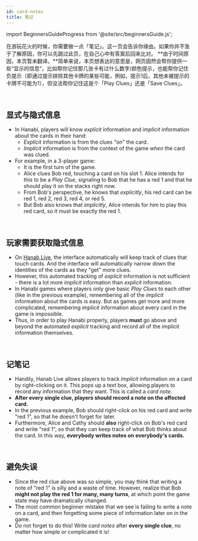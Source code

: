 ```yaml
---
id: card-notes
title: 笔记
---
```


import BeginnersGuideProgress from '@site/src/beginnersGuide.js';

<BeginnersGuideProgress id="card-notes" />

在游玩花火的时候，你需要做一点「笔记」。这一页会告诉你缘由。如果你并不急于了解原因，你可以先跳过此页，在自己心中有答案后回来比对。
**由于时间原因，本页暂未翻译。**简单来说，本页想表达的意思是，网页固然会帮你提供一些“显示的信息”，比如帮你记住那几张卡有过什么数字/颜色提示，也能帮你记住负提示（即通过提示排除其他卡牌的某些可能，例如，提示1后，其他未被提示的卡牌不可能为1），但没法帮你记住这是个「Play Clues」还是「Save Clues」。

<br />

## 显式与隐式信息

- In Hanabi, players will know *explicit* information and *implicit* information about the cards in their hand:
  - *Explicit* information is from the clues "on" the card.
  - *Implicit* information is from the context of the game *when* the card was clued.
- For example, in a 3-player game:
  - It is the first turn of the game.
  - Alice clues Bob red, touching a card on his slot 1. Alice intends for this to be a *Play Clue*, signaling to Bob that he has a red 1 and that he should play it on the stacks right now.
  - From Bob's perspective, he knows that *explicitly*, his red card can be red 1, red 2, red 3, red 4, or red 5.
  - But Bob also knows that *implicitly*, Alice intends for him to play this red card, so it must be exactly the red 1.

<br />

## 玩家需要获取隐式信息

- On [Hanab Live](https://hanab.live/), the interface automatically will keep track of clues that touch cards. And the interface will automatically narrow down the identities of the cards as they "get" more clues.
- However, this automated tracking of *explicit* information is not sufficient - there is a lot more *implicit* information than *explicit* information.
- In Hanabi games where players only give basic *Play Clues* to each other (like in the previous example), remembering all of the *implicit* information about the cards is easy. But as games get more and more complicated, remembering *implicit* information about every card in the game is impossible.
- Thus, in order to play Hanabi properly, players **must** go above and beyond the automated *explicit* tracking and record all of the implicit information themselves.

<br />

## 记笔记

- Handily, Hanab Live allows players to track *implicit* information on a card by right-clicking on it. This pops up a text box, allowing players to record any information that they want. This is called a *card note*.
- **After every single clue, players should record a note on the affected card.**
- In the previous example, Bob should right-click on his red card and write "red 1", so that he doesn't forget for later.
- Furthermore, Alice and Cathy should **also** right-click on Bob's red card and write "red 1", so that they can keep track of what Bob thinks about the card. In this way, **everybody writes notes on everybody's cards.**

<br />

## 避免失误

- Since the red clue above was so simple, you may think that writing a note of "red 1" is silly and a waste of time. However, realize that Bob **might not play the red 1 for many, many turns**, at which point the game state may have dramatically changed.
- The most common beginner mistake that we see is failing to write a note on a card, and then forgetting some piece of information later on in the game.
- Do not forget to do this! Write *card notes* after **every single clue**, no matter how simple or complicated it is!
